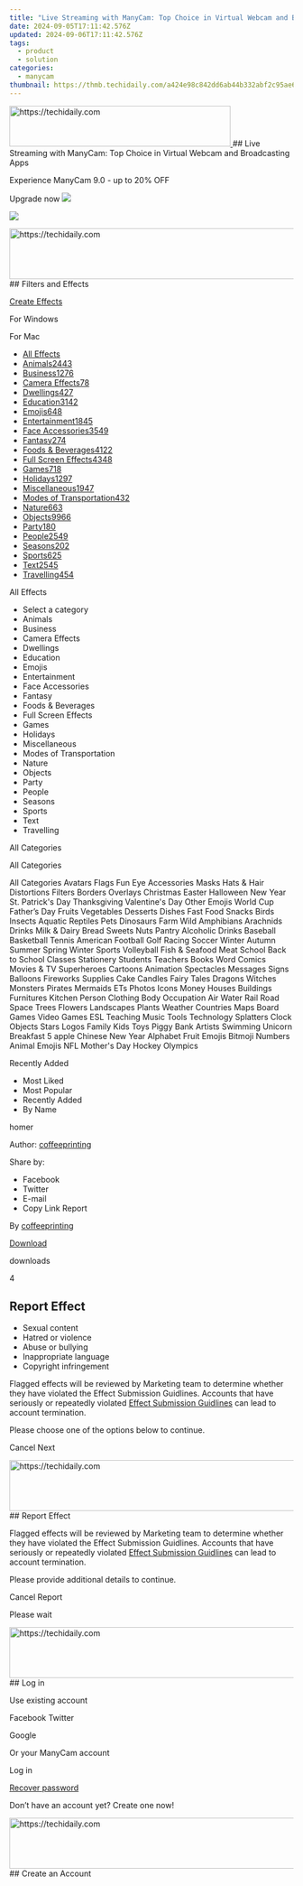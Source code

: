 ```yaml
---
title: "Live Streaming with ManyCam: Top Choice in Virtual Webcam and Broadcasting Apps"
date: 2024-09-05T17:11:42.576Z
updated: 2024-09-06T17:11:42.576Z
tags:
  - product
  - solution
categories:
  - manycam
thumbnail: https://thmb.techidaily.com/a424e98c842dd6ab44b332abf2c95ae69e65b8cafff9619047a6f9ab11db8bbc.jpg
---
```


<!-- affiliate ads begin -->
<a href="https://aligracehair.sjv.io/c/5597632/2115949/19272" target="_top" id="2115949">
  <img src="//a.impactradius-go.com/display-ad/19272-2115949" border="0" alt="https://techidaily.com" width="392" height="72"/>
</a>
<img height="0" width="0" src="https://aligracehair.sjv.io/i/5597632/2115949/19272" style="position:absolute;visibility:hidden;" border="0" />
<!-- affiliate ads end -->
## Live Streaming with ManyCam: Top Choice in Virtual Webcam and Broadcasting Apps

Experience ManyCam 9.0 - up to 20% OFF 

 Upgrade now ![](https://download.manycam.com/images/promo/icon-close.svg) 

![](https://download.manycam.com/images/promo/icon-close.svg) 

<!-- affiliate ads begin -->
<a href="https://appsumo.8odi.net/c/5597632/2130875/7443" target="_top" id="2130875">
  <img src="//a.impactradius-go.com/display-ad/7443-2130875" border="0" alt="https://techidaily.com" width="728" height="90"/>
</a>
<img height="0" width="0" src="https://appsumo.8odi.net/i/5597632/2130875/7443" style="position:absolute;visibility:hidden;" border="0" />
<!-- affiliate ads end -->
## Filters and Effects

[Create Effects](https://tools.techidaily.com/manycam/products/) 

For Windows 

For Mac 

* [All Effects](https://tools.techidaily.com/manycam/products/)
* [Animals2443](https://tools.techidaily.com/manycam/products/)
* [Business1276](https://tools.techidaily.com/manycam/products/)
* [Camera Effects78](https://tools.techidaily.com/manycam/products/)
* [Dwellings427](https://tools.techidaily.com/manycam/products/)
* [Education3142](https://tools.techidaily.com/manycam/products/)
* [Emojis648](https://tools.techidaily.com/manycam/products/)
* [Entertainment1845](https://tools.techidaily.com/manycam/products/)
* [Face Accessories3549](https://tools.techidaily.com/manycam/products/)
* [Fantasy274](https://tools.techidaily.com/manycam/products/)
* [Foods & Beverages4122](https://tools.techidaily.com/manycam/products/)
* [Full Screen Effects4348](https://tools.techidaily.com/manycam/products/)
* [Games718](https://tools.techidaily.com/manycam/products/)
* [Holidays1297](https://tools.techidaily.com/manycam/products/)
* [Miscellaneous1947](https://tools.techidaily.com/manycam/products/)
* [Modes of Transportation432](https://tools.techidaily.com/manycam/products/)
* [Nature663](https://tools.techidaily.com/manycam/products/)
* [Objects9966](https://tools.techidaily.com/manycam/products/)
* [Party180](https://tools.techidaily.com/manycam/products/)
* [People2549](https://tools.techidaily.com/manycam/products/)
* [Seasons202](https://tools.techidaily.com/manycam/products/)
* [Sports625](https://tools.techidaily.com/manycam/products/)
* [Text2545](https://tools.techidaily.com/manycam/products/)
* [Travelling454](https://tools.techidaily.com/manycam/products/)

All Effects 
* Select a category
* Animals
* Business
* Camera Effects
* Dwellings
* Education
* Emojis
* Entertainment
* Face Accessories
* Fantasy
* Foods & Beverages
* Full Screen Effects
* Games
* Holidays
* Miscellaneous
* Modes of Transportation
* Nature
* Objects
* Party
* People
* Seasons
* Sports
* Text
* Travelling

All Categories 

All Categories

All Categories Avatars Flags Fun Eye Accessories Masks Hats & Hair Distortions Filters Borders Overlays Christmas Easter Halloween New Year St. Patrick's Day Thanksgiving Valentine's Day Other Emojis World Cup Father’s Day Fruits Vegetables Desserts Dishes Fast Food Snacks Birds Insects Aquatic Reptiles Pets Dinosaurs Farm Wild Amphibians Arachnids Drinks Milk & Dairy Bread Sweets Nuts Pantry Alcoholic Drinks Baseball Basketball Tennis American Football Golf Racing Soccer Winter Autumn Summer Spring Winter Sports Volleyball Fish & Seafood Meat School Back to School Classes Stationery Students Teachers Books Word Comics Movies & TV Superheroes Cartoons Animation Spectacles Messages Signs Balloons Fireworks Supplies Cake Candles Fairy Tales Dragons Witches Monsters Pirates Mermaids ETs Photos Icons Money Houses Buildings Furnitures Kitchen Person Clothing Body Occupation Air Water Rail Road Space Trees Flowers Landscapes Plants Weather Countries Maps Board Games Video Games ESL Teaching Music Tools Technology Splatters Clock Objects Stars Logos Family Kids Toys Piggy Bank Artists Swimming Unicorn Breakfast 5 apple Chinese New Year Alphabet Fruit Emojis Bitmoji Numbers Animal Emojis NFL Mother's Day Hockey Olympics 

Recently Added 
* Most Liked
* Most Popular
* Recently Added
* By Name

homer

Author: [coffeeprinting](https://tools.techidaily.com/manycam/products/) 

Share by: 
* Facebook
* Twitter
* E-mail
* Copy Link
Report 

By [coffeeprinting](https://tools.techidaily.com/manycam/products/)

[Download](https://tools.techidaily.com/manycam/products/) 

 downloads

4 

## Report Effect

* Sexual content
* Hatred or violence
* Abuse or bullying
* Inappropriate language
* Copyright infringement

 Flagged effects will be reviewed by Marketing team to determine whether they have violated the Effect Submission Guidlines. Accounts that have seriously or repeatedly violated [Effect Submission Guidlines](https://tools.techidaily.com/manycam/products/) can lead to account termination.

Please choose one of the options below to continue. 

Cancel Next 

<!-- affiliate ads begin -->
<a href="https://ephamedtechinc.pxf.io/c/5597632/2137208/26400" target="_top" id="2137208">
  <img src="//a.impactradius-go.com/display-ad/26400-2137208" border="0" alt="https://techidaily.com" width="728" height="90"/>
</a>
<img height="0" width="0" src="https://ephamedtechinc.pxf.io/i/5597632/2137208/26400" style="position:absolute;visibility:hidden;" border="0" />
<!-- affiliate ads end -->
## Report Effect

 Flagged effects will be reviewed by Marketing team to determine whether they have violated the Effect Submission Guidlines. Accounts that have seriously or repeatedly violated [Effect Submission Guidlines](https://tools.techidaily.com/manycam/products/) can lead to account termination.

Please provide additional details to continue. 

Cancel Report 

  
Please wait 

<!-- affiliate ads begin -->
<a href="https://ephamedtechinc.pxf.io/c/5597632/2126492/26400" target="_top" id="2126492">
  <img src="//a.impactradius-go.com/display-ad/26400-2126492" border="0" alt="https://techidaily.com" width="640" height="90"/>
</a>
<img height="0" width="0" src="https://ephamedtechinc.pxf.io/i/5597632/2126492/26400" style="position:absolute;visibility:hidden;" border="0" />
<!-- affiliate ads end -->
## Log in

Use existing account

Facebook Twitter 

Google

Or your ManyCam account

Log in 

[Recover password](https://tools.techidaily.com/manycam/products/) 

 Don’t have an account yet? Create one now! 

<!-- affiliate ads begin -->
<a href="https://ephamedtechinc.pxf.io/c/5597632/2137209/26400" target="_top" id="2137209">
  <img src="//a.impactradius-go.com/display-ad/26400-2137209" border="0" alt="https://techidaily.com" width="728" height="90"/>
</a>
<img height="0" width="0" src="https://ephamedtechinc.pxf.io/i/5597632/2137209/26400" style="position:absolute;visibility:hidden;" border="0" />
<!-- affiliate ads end -->
## Create an Account

<!-- affiliate ads begin -->
<span id="1531879">
					<video width="864" height="1536" style="cursor:pointer"
           poster="//a.impactradius-go.com/display-clicktoplayimage/1531879.png"
           onclick="if(!this.playClicked){this.play();this.setAttribute('controls',true);this.playClicked=true;}">
	   <source src="//a.impactradius-go.com/display-ad/16446-1531879">
	   <img src="//a.impactradius-go.com/display-clicktoplayimage/1531879.png" style="border: none; height: 100%; width: 100%; object-fit: contain">
	</video>
	<div style="width:540px;text-align:center"><a href="javascript:window.open(decodeURIComponent('https%3A%2F%2Flaganoo.pxf.io%2Fc%2F5597632%2F1531879%2F16446'), '_blank');void(0);">Click here</a></div>
</span>
<img height="0" width="0" src="https://imp.pxf.io/i/5597632/1531879/16446" style="position:absolute;visibility:hidden;" border="0" />
<!-- affiliate ads end -->
## It takes less than a minute. If you already have an account, please Log in.

First Name 

Last Name 

Email 

Password  
(Minimum 6 characters) 

Strength: 

Empty

Too Short

Bad

Good

Strong

Excellent

Please keep me updated with ManyCam news and promotions 

Create 

Choosing Create means that you agree to the ManyCam Terms of Service Agreement and Privacy Policy.

This beta is for users with paid subscriptions only.

<ins class="adsbygoogle"
     style="display:block"
     data-ad-format="autorelaxed"
     data-ad-client="ca-pub-7571918770474297"
     data-ad-slot="1223367746"></ins>



<ins class="adsbygoogle"
     style="display:block"
     data-ad-client="ca-pub-7571918770474297"
     data-ad-slot="8358498916"
     data-ad-format="auto"
     data-full-width-responsive="true"></ins>

<span class="atpl-alsoreadstyle">Also read:</span>
<div><ul>
<li><a href="https://fox-info.techidaily.com/new-boost-your-gaming-presence-with-easy-and-cost-effective-character-voice-alteration-in-free-fire/"><u>[New] Boost Your Gaming Presence with Easy and Cost-Effective Character Voice Alteration in Free Fire</u></a></li>
<li><a href="https://instagram-clips.techidaily.com/new-bridging-gaps-in-communication-automating-story-captions/"><u>[New] Bridging Gaps in Communication Automating Story Captions</u></a></li>
<li><a href="https://facebook-record-videos.techidaily.com/new-make-the-most-of-your-tunes-top-5-tools-for-converting-spotify-to-youtube-playlists/"><u>[New] Make the Most of Your Tunes Top 5 Tools for Converting Spotify to YouTube Playlists</u></a></li>
<li><a href="https://facebook-video-recording.techidaily.com/updated-cease-playback-failures-fix-facebook-videos/"><u>[Updated] Cease Playback Failures - Fix Facebook Videos</u></a></li>
<li><a href="https://facebook-video-recording.techidaily.com/updated-how-to-upload-and-share-videos-seamlessly-on-instagram-for-2024/"><u>[Updated] How to Upload and Share Videos Seamlessly on Instagram for 2024</u></a></li>
<li><a href="https://fox-http.techidaily.com/updated-unleash-creativity-with-gopros-time-lapse-technology-for-2024/"><u>[Updated] Unleash Creativity with GoPro's Time-Lapse Technology for 2024</u></a></li>
<li><a href="https://location-fake.techidaily.com/3utools-virtual-location-not-working-on-samsung-galaxy-f04-fix-now-drfone-by-drfone-virtual-android/"><u>3uTools Virtual Location Not Working On Samsung Galaxy F04? Fix Now | Dr.fone</u></a></li>
<li><a href="https://some-knowledge.techidaily.com/wmamp3/"><u>多環境におけるWMAとMP3の適切なファイル変換方法:安全性と高音質を保持</u></a></li>
<li><a href="https://some-knowledge.techidaily.com/best-complimentary-media-viewer-software-for-windows-11-find-top-free-downloads/"><u>Best Complimentary Media Viewer Software for Windows 11: Find Top Free Downloads</u></a></li>
<li><a href="https://win-dash.techidaily.com/brother-mfc-l2690dw-freshest-printer-software-download-and-easy-setup-process/"><u>Brother MFC-L2690DW - Freshest Printer Software Download & Easy Setup Process</u></a></li>
<li><a href="https://some-knowledge.techidaily.com/can-you-stream-av1-format-videos-on-plex-a-comprehensive-guide/"><u>Can You Stream AV1 Format Videos on Plex? A Comprehensive Guide</u></a></li>
<li><a href="https://some-knowledge.techidaily.com/conversioni-professionali-con-digiarty-il-miglior-software-per-convertire-video-e-dvd-online/"><u>Conversioni Professionali Con Digiarty: Il Miglior Software per Convertire Video E DVD Online</u></a></li>
<li><a href="https://some-knowledge.techidaily.com/decouvrez-comment-contacter-la-societe-de-design-digitale-digiarty/"><u>Découvrez Comment Contacter La Société De Design Digitale, Digiarty.</u></a></li>
<li><a href="https://some-knowledge.techidaily.com/download-mac-dvd-ripper-pro-no-cost-software-to-transform-dvds-into-compatible-formats-like-mp4-mov-h265-for-your-iphone-and-more/"><u>Download Mac DVD Ripper Pro - No Cost Software to Transform DVDs Into Compatible Formats Like MP4, MOV, H265 for Your iPhone & More</u></a></li>
<li><a href="https://some-knowledge.techidaily.com/1725289762372-dvd/"><u>DVDコピー時に遭遇する一般的なエラーとその解決策</u></a></li>
<li><a href="https://some-knowledge.techidaily.com/excellent-no-cost-software-solutions-for-crafting-premium-4khd-youtube-masterpieces/"><u>Excellent No-Cost Software Solutions for Crafting Premium 4K/HD YouTube Masterpieces</u></a></li>
<li><a href="https://some-knowledge.techidaily.com/free-money-back-guarantee-unlock-your-winxdvd-refund-assurance-plan/"><u>Free Money-Back Guarantee: Unlock Your WinXDVD Refund Assurance Plan</u></a></li>
<li><a href="https://some-knowledge.techidaily.com/free-winx-dvd-ripper-convert-dvds-to-mp4-and-avi-formats-compatible-with-ios-and-android-devices/"><u>Free WinX DVD Ripper: Convert DVDs to MP4 & AVI Formats Compatible with iOS and Android Devices</u></a></li>
<li><a href="https://some-knowledge.techidaily.com/free-high-quality-transformation-from-mkv-to-mp4-with-handbrake-explained/"><u>Free, High-Quality Transformation From MKV to MP4 with Handbrake Explained</u></a></li>
<li><a href="https://some-knowledge.techidaily.com/get-official-winx-dvd-ripper-and-converter-buy-and-download-now/"><u>Get Official WinX DVD Ripper & Converter – Buy and Download Now!</u></a></li>
<li><a href="https://some-knowledge.techidaily.com/guida-facile-per-trasformare-i-tuoi-film-in-vhs-in-formato-dvd-sul-tuo-computer-personale/"><u>Guida Facile per Trasformare I Tuoi Film in VHS in Formato DVD Sul Tuo Computer Personale</u></a></li>
<li><a href="https://some-knowledge.techidaily.com/guide-dencodage-pour-les-meilleurs-encodeurs-mp4-en-2023-transformer-votre-contenu-video/"><u>Guide D'Encodage Pour Les Meilleurs Encodeurs MP4 en 2023 : Transformer Votre Contenu Vidéo</u></a></li>
<li><a href="https://some-knowledge.techidaily.com/how-to-edit-videos-and-eliminate-markers-tips-for-smooth-cropping-on-android/"><u>How to Edit Videos and Eliminate Markers: Tips for Smooth Cropping on Android</u></a></li>
<li><a href="https://screen-mirror.techidaily.com/in-2024-3-methods-to-mirror-samsung-galaxy-m14-5g-to-roku-drfone-by-drfone-android/"><u>In 2024, 3 Methods to Mirror Samsung Galaxy M14 5G to Roku | Dr.fone</u></a></li>
<li><a href="https://pokemon-go-android.techidaily.com/in-2024-4-solution-to-get-rid-of-pokemon-fail-to-detect-location-on-realme-gt-neo-5-drfone-by-drfone-virtual-android/"><u>In 2024, 4 solution to get rid of pokemon fail to detect location On Realme GT Neo 5 | Dr.fone</u></a></li>
<li><a href="https://video-screen-grab.techidaily.com/in-2024-audiovisual-snapshots-made-easy/"><u>In 2024, Audiovisual Snapshots Made Easy</u></a></li>
<li><a href="https://ios-unlock.techidaily.com/in-2024-how-to-unlock-apple-iphone-6-plus-passcode-screen-by-drfone-ios/"><u>In 2024, How to Unlock Apple iPhone 6 Plus Passcode Screen?</u></a></li>
<li><a href="https://android-pokemon-go.techidaily.com/in-2024-the-best-ispoofer-alternative-to-try-on-tecno-camon-20-pro-5g-drfone-by-drfone-virtual-android/"><u>In 2024, The Best iSpoofer Alternative to Try On Tecno Camon 20 Pro 5G | Dr.fone</u></a></li>
<li><a href="https://some-knowledge.techidaily.com/kostenfreier-dvd-audio-extraktor-hochwertige-audiokonvertierung-von-dvds/"><u>Kostenfreier DVD-Audio-Extraktor - Hochwertige Audiokonvertierung Von DVDs</u></a></li>
<li><a href="https://some-knowledge.techidaily.com/mac-and-windows-11-step-by-step-guide-to-installing-libdvdcss-in-handbrake/"><u>Mac & Windows 11: Step-by-Step Guide to Installing Libdvdcss in HandBrake</u></a></li>
<li><a href="https://some-knowledge.techidaily.com/mastering-dvd-creation-with-dvdshrink-for-windows-navigators-a-comprehensive-walkthrough/"><u>Mastering DVD Creation with DVDShrink for Windows Navigators: A Comprehensive Walkthrough</u></a></li>
<li><a href="https://hardware-help.techidaily.com/optimize-gaming-performance-with-the-latest-nvidia-driver-update/"><u>Optimize Gaming Performance with the Latest NVIDIA Driver Update</u></a></li>
<li><a href="https://some-knowledge.techidaily.com/potential-challenges-faced-by-the-industry-and-how-they-can-be-addressed/"><u>Potential Challenges Faced by the Industry and How They Can Be Addressed.</u></a></li>
<li><a href="https://some-knowledge.techidaily.com/professionelles-trimmen-und-schneiden-von-videos-in-vlc-eine-umfassende-anleitung-fur-anwender/"><u>Professionelles Trimmen Und Schneiden Von Videos in VLC - Eine Umfassende Anleitung Für Anwender</u></a></li>
<li><a href="https://some-knowledge.techidaily.com/quick-and-easy-steps-to-move-movies-from-your-computer-to-iphone-without-using-itunes-on-windows-os-version-1011/"><u>Quick & Easy Steps to Move Movies From Your Computer to iPhone Without Using iTunes on Windows OS (Version 10/11)</u></a></li>
<li><a href="https://extra-approaches.techidaily.com/quick-easy-shifts-adjust-imagesvideos-smartly-for-2024/"><u>Quick, Easy Shifts Adjust Images/Videos Smartly for 2024</u></a></li>
<li><a href="https://some-knowledge.techidaily.com/scopri-come-masterare-la-conversione-da-dvd-gratuiti-in-usb-passaggi-completi-e-ottimizzati/"><u>Scopri Come Masterare La Conversione Da DVD Gratuiti in USB: Passaggi Completi E Ottimizzati</u></a></li>
<li><a href="https://win-amazing.techidaily.com/step-by-step-download-of-updated-drivers-for-your-canon-mg3600/"><u>Step-by-Step Download of Updated Drivers for Your Canon MG3600</u></a></li>
<li><a href="https://some-knowledge.techidaily.com/step-by-step-tutorial-building-a-dvd-from-files-in-windows-11/"><u>Step-by-Step Tutorial: Building a DVD From Files in Windows 11</u></a></li>
<li><a href="https://some-knowledge.techidaily.com/top-10-logiciels-ameliorateurs-de-videos-bases-sur-lia-gratuits-pour-pc-et-mac-un-guide-complet/"><u>Top 10 Logiciels Améliorateurs De Vidéos Basés Sur L'IA Gratuits Pour PC Et MAC : Un Guide Complet</u></a></li>
<li><a href="https://some-knowledge.techidaily.com/top-10-optimizadores-de-contenido-video-ai-sin-coste-mejoras-para-windows-y-mac/"><u>Top 10 Optimizadores De Contenido Video AI Sin Coste: Mejoras Para Windows Y Mac</u></a></li>
<li><a href="https://some-knowledge.techidaily.com/top-3-gratuit-logiciels-vd-pour-pc-compatibilite-avec-windows-10-en-2021/"><u>Top 3 Gratuit Logiciels VD Pour PC : Compatibilité Avec Windows 10 en 2021</u></a></li>
<li><a href="https://some-knowledge.techidaily.com/top-formats-de-compression-video-pour-diminuer-la-taille-des-fichiers-en-optimisant-lespace-disque/"><u>Top Formats De Compression Vidéo Pour Diminuer La Taille Des Fichiers en Optimisant L'Espace Disque</u></a></li>
<li><a href="https://some-knowledge.techidaily.com/top-free-and-open-source-video-transcoding-software-for-windows-and-macos-in-2/"><u>Top Free & Open Source Video Transcoding Software for Windows and macOS in 2</u></a></li>
<li><a href="https://some-knowledge.techidaily.com/top-rated-mp4-video-encoders-of-202e-a-comprehensive-guide-to-optimize-your-video-content/"><u>Top Rated MP4 Video Encoders of 202E: A Comprehensive Guide to Optimize Your Video Content</u></a></li>
<li><a href="https://some-knowledge.techidaily.com/troubleshooting-plex-server-solutions-when-configuration-options-arent-accessible/"><u>Troubleshooting Plex Server: Solutions When Configuration Options Aren't Accessible</u></a></li>
<li><a href="https://some-knowledge.techidaily.com/tutorial-facile-convertir-sans-frais-des-vob-lourds-en-mp4-protegenon-protege/"><u>Tutorial Facile : Convertir Sans Frais Des VOB Lourds en MP4 - Protegé/Non Protégé</u></a></li>
<li><a href="https://pokemon-go-android.techidaily.com/ultimate-guide-to-catch-the-regional-located-pokemon-for-poco-x5-drfone-by-drfone-virtual-android/"><u>Ultimate Guide to Catch the Regional-Located Pokemon For Poco X5 | Dr.fone</u></a></li>
<li><a href="https://some-knowledge.techidaily.com/ultimate-guide-to-the-best-18-mkv-players-for-cross-platform-use-on-mac-windows-nkdv-ipadiphone-and-android-systems/"><u>Ultimate Guide to the Best 18 MKV Players for Cross-Platform Use on Mac, Windows Nkdv, iPad/iPhone, and Android Systems</u></a></li>
<li><a href="https://some-knowledge.techidaily.com/ultimate-mp4-encoding-solutions-mastering-the-art-of-efficient-video-format-transformation/"><u>Ultimate MP4 Encoding Solutions : Mastering the Art of Efficient Video Format Transformation</u></a></li>
<li><a href="https://hardware-tips.techidaily.com/unveiling-the-potential-full-scale-blender-testing-on-amd-ryzen-9-9950x-es-at-diverse-tdp-levels-reveals-remarkable-performance-gains/"><u>Unveiling the Potential: Full-Scale Blender Testing on AMD Ryzen 9 9950X ES at Diverse TDP Levels Reveals Remarkable Performance Gains</u></a></li>
<li><a href="https://some-knowledge.techidaily.com/windows-game-bar-registration-integrating-webcams-and-microphones-with-windows-game-dvr/"><u>Windows Game Bar Registration - Integrating Webcams and Microphones with Windows Game DVR</u></a></li>
<li><a href="https://some-knowledge.techidaily.com/1725286386201-winxvideo-ai/"><u>WINXVideo AI系统：现在可以在移动设备上直接获取安装</u></a></li>
<li><a href="https://some-knowledge.techidaily.com/44k544k44ot44oq44og44kj5oqc576kieajiplusobtuocjoockuwujowfqoobqplussruatoplusobpplusobjeociplusocouocrplusoctplusodpplusodspluseuqoocqplusodoeodqeobrumbuoob140/"><u>スタビリティ抜群!手ぶれを完全に修正できるアクション用カメラの選び方</u></a></li>
<li><a href="https://some-knowledge.techidaily.com/44ov44oq44o844ks44kk44oj77ya44ot44oh44kq44gu5biv5zplusf5zgo5roi5pww6kq5pw05oqa6kgt/"><u>フリーガイド：ビデオの帯域周波数調整技術</u></a></li>
</ul></div>
